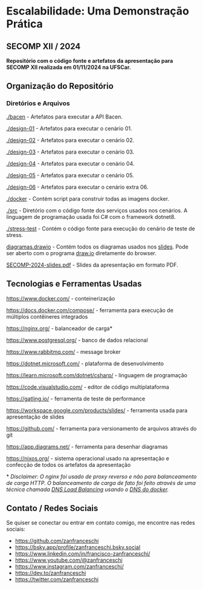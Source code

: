 # Escalabilidade: Uma Demonstração Prática
## SECOMP XII / 2024

**Repositório com o código fonte e artefatos da apresentação para SECOMP XII realizada em 01/11/2024 na UFSCar.**

## Organização do Repositório

### Diretórios e Arquivos

[./bacen](./bacen) - Artefatos para executar a API Bacen.

[./design-01](./design-01) - Artefatos para executar o cenário 01.

[./design-02](./design-02) - Artefatos para executar o cenário 02.

[./design-03](./design-03) - Artefatos para executar o cenário 03.

[./design-04](./design-04) - Artefatos para executar o cenário 04.

[./design-05](./design-05) - Artefatos para executar o cenário 05.

[./design-06](./design-06) - Artefatos para executar o cenário extra 06.

[./docker](./docker) - Contém script para construir todas as imagens docker.

[./src](./src) - Diretório com o código fonte dos serviços usados nos cenários. A linguagem de programação usada foi C# com o framework dotnet8.

[./stress-test](./stress-test) - Contém o código fonte para execução do cenário de teste de stress.

[diagramas.drawio](./diagramas.drawio) - Contém todos os diagramas usados nos [slides](./SECOMP-2024-slides.pdf). Pode ser aberto com o programa [draw.io](https://app.diagrams.net/) diretamente do browser.

[SECOMP-2024-slides.pdf](./SECOMP-2024-slides.pdf) - Slides da apresentação em formato PDF.

## Tecnologias e Ferramentas Usadas

https://www.docker.com/ - conteinerização

https://docs.docker.com/compose/ - ferramenta para execução de múltiplos contêineres integrados

https://nginx.org/ - balanceador de carga*

https://www.postgresql.org/ - banco de dados relacional

https://www.rabbitmq.com/ - message broker

https://dotnet.microsoft.com/ - plataforma de desenvolvimento

https://learn.microsoft.com/dotnet/csharp/ - linguagem de programação

https://code.visualstudio.com/ - editor de código multiplataforma

https://gatling.io/ - ferramenta de teste de performance

https://workspace.google.com/products/slides/ - ferramenta usada para apresentação de slides

https://github.com/ - ferramenta para versionamento de arquivos através do git

https://app.diagrams.net/ - ferramenta para desenhar diagramas

https://nixos.org/ - sistema operacional usado na apresentação e confecção de todos os artefatos da apresentação


\* *Disclaimer: O nginx foi usado de proxy reverso e não para balanceamento de carga HTTP. O balanceamento de carga de fato foi feito através de uma técnica chamada [DNS Load Balancing](https://www.cloudflare.com/pt-br/learning/performance/what-is-dns-load-balancing/) usando o [DNS do docker](https://docs.docker.com/engine/network/#dns-services).*


## Contato / Redes Sociais

Se quiser se conectar ou entrar em contato comigo, me encontre nas redes sociais:

- https://github.com/zanfranceschi
- https://bsky.app/profile/zanfranceschi.bsky.social
- https://www.linkedin.com/in/francisco-zanfranceschi/
- https://www.youtube.com/@zanfranceschi
- https://www.instagram.com/zanfranceschi/
- https://dev.to/zanfranceschi
- https://twitter.com/zanfranceschi
